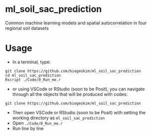 # ml_soil_sac_prediction
Common machine learning models and spatial autocorrelation in four regional soil datasets

# Usage
- In a terminal, type:
```{}
git clone https://github.com/biogeokim/ml_soil_sac_prediction
cd ml_soil_sac_prediction
Rscript ./Code/0_Run_me.r
```
- or using VSCode or RStudio (soon to be Posit), you can navigate through all the objects that will be produced with codes:
```{r}
git clone https://github.com/biogeokim/ml_soil_sac_prediction
```
  - Then open VSCode or RStudio (soon to be Posit) with setting the working directory as `ml_soil_sac_prediction`
  - Open `./Code/0_Run_me.r`
  - Run line by line
